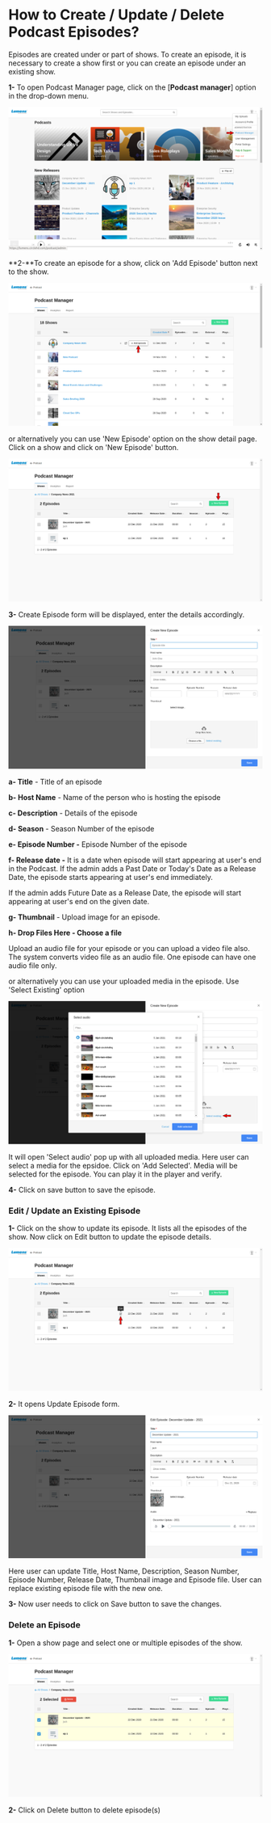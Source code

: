 # How to Create / Update / Delete Podcast  Episodes?

Episodes are created under or part of shows. To create an episode, it is necessary to create a show first or you can create an episode under an existing show.

**1-** To open Podcast Manager page, click on the \[**Podcast manager**\] option in the drop-down menu.

![](../.gitbook/assets/pocast7.png)

**2-**To create an episode for a show, click on 'Add Episode' button next to the show.

![](../.gitbook/assets/show-add-episode.png)

or alternatively you can use 'New Episode' option on the show detail page. Click on a show and click on 'New Episode' button.

![](../.gitbook/assets/show-new-episode.png)

**3-** Create Episode form will be displayed, enter the details accordingly.

![](../.gitbook/assets/new-episode%20%281%29.png)

**a- Title** - Title of an episode

**b- Host Name** - Name of the person who is hosting the episode

**c- Description** - Details of the episode

**d- Season** - Season Number of the episode

**e- Episode Number -** Episode Number of the episode

**f- Release date -** It is a date when episode will start appearing at user's end in the Podcast. If the admin adds a Past Date or Today's Date as a Release Date, the episode starts appearing at user's end immediately.

If the admin adds Future Date as a Release Date, the episode will start appearing at user's end on the given date.

**g- Thumbnail** - Upload image for an episode.

**h- Drop Files Here - Choose a file**

Upload an audio file for your episode or you can upload a video file also. The system converts video file as an audio file. One episode can have one audio file only.

or alternatively you can use your uploaded media in the episode. Use 'Select Existing' option

![](../.gitbook/assets/show-episode.png)

It will open 'Select audio' pop up with all uploaded media. Here user can select a media for the epsidoe. Click on 'Add Selected'. Media will be selected for the episode. You can play it in the player and verify.

**4-** Click on save button to save the episode.

### Edit / Update an Existing Episode

**1-** Click on the show to update its episode. It lists all the episodes of the show. Now click on Edit button to update the episode details.

![](../.gitbook/assets/update-episode.png)

**2-** It opens Update Episode form.

![](../.gitbook/assets/update-episode2.png)

Here user can update Title, Host Name, Description, Season Number, Episode Number, Release Date, Thumbnail image and Episode file. User can replace existing episode file with the new one.

**3-** Now user needs to click on Save button to save the changes.

### Delete an Episode

**1-** Open a show page and select one or multiple episodes of the show.

![](../.gitbook/assets/delete-episode.png)

**2-** Click on Delete button to delete episode\(s\)







